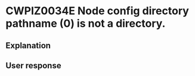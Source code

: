# CWPIZ0034E Node config directory pathname (0) is not a directory.

## Explanation

## User response